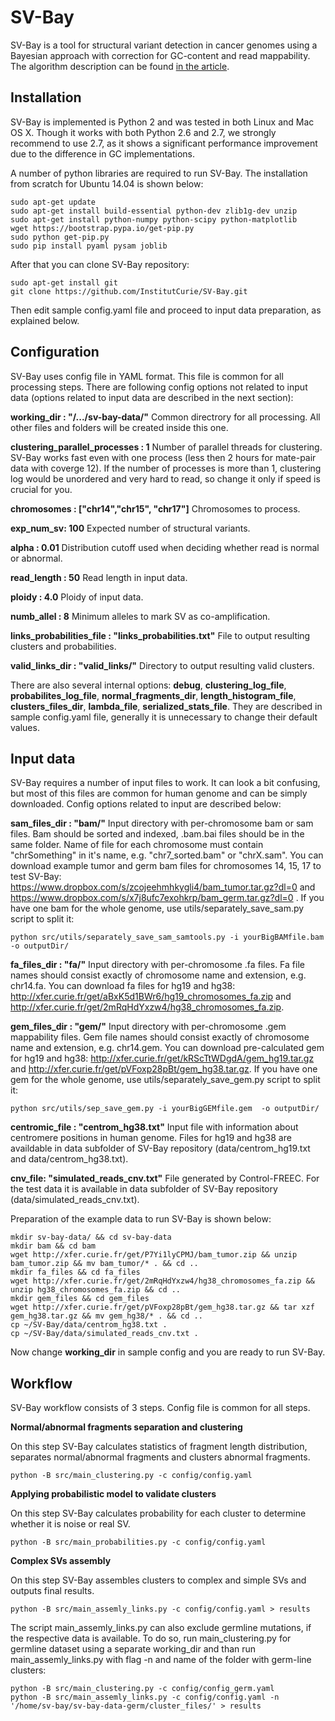 SV-Bay
======

SV-Bay is a tool for structural variant detection in cancer genomes using a Bayesian approach with correction for GC-content and read mappability. The algorithm description can be found [in the article](http://www.ncbi.nlm.nih.gov/pubmed/26740523).

Installation
------------

SV-Bay is implemented is Python 2 and was tested in both Linux and Mac OS X. Though it works with both Python 2.6 and 2.7, we strongly recommend to use 2.7, as it shows a significant performance improvement due to the difference in GC implementations.

A number of python libraries are required to run SV-Bay. The installation from scratch for Ubuntu 14.04 is shown below:

```
sudo apt-get update
sudo apt-get install build-essential python-dev zlib1g-dev unzip
sudo apt-get install python-numpy python-scipy python-matplotlib
wget https://bootstrap.pypa.io/get-pip.py
sudo python get-pip.py
sudo pip install pyaml pysam joblib
```

After that you can clone SV-Bay repository:

```
sudo apt-get install git
git clone https://github.com/InstitutCurie/SV-Bay.git
```

Then edit sample config.yaml file and proceed to input data preparation, as explained below.

Configuration
-------------

SV-Bay uses config file in YAML format. This file is common for all processing steps. There are following config options not related to input data (options related to input data are described in the next section):

__working_dir : "/.../sv-bay-data/"__ Common directrory for all processing. All other files and folders will be created inside this one.

__clustering_parallel_processes : 1__ Number of parallel threads for clustering. SV-Bay works fast even with one process (less then 2 hours for mate-pair data with coverge 12). If the number of processes is more than 1, clustering log would be unordered and very hard to read, so change it only if speed is crucial for you.

__chromosomes : ["chr14","chr15", "chr17"]__ Chromosomes to process.

__exp_num_sv: 100__ Expected number of structural variants.

__alpha : 0.01__ Distribution cutoff used when deciding whether read is normal or abnormal.

__read_length : 50__ Read length in input data.

__ploidy : 4.0__ Ploidy of input data.

__numb_allel : 8__ Minimum alleles to mark SV as co-amplification.

__links_probabilities_file : "links_probabilities.txt"__ File to output resulting clusters and probabilities.

__valid_links_dir : "valid_links/"__ Directory to output resulting valid clusters.

There are also several internal options: __debug__, __clustering_log_file__, __probabilites_log_file__, __normal_fragments_dir__, __length_histogram_file__, __clusters_files_dir__, __lambda_file__, __serialized_stats_file__. They are described in sample config.yaml file, generally it is unnecessary to change their default values.

Input data
----------

SV-Bay requires a number of input files to work. It can look a bit confusing, but most of this files are common for human genome and can be simply downloaded. Config options related to input are described below:

__sam_files_dir : "bam/"__ Input directory with per-chromosome bam or sam files. Bam should be sorted and indexed, .bam.bai files should be in the same folder. Name of file for each chromosome must contain "chrSomething" in it's name, e.g. "chr7_sorted.bam" or "chrX.sam". You can download example tumor and germ bam files for chromosomes 14, 15, 17 to test SV-Bay: https://www.dropbox.com/s/zcojeehmhkygli4/bam_tumor.tar.gz?dl=0 and https://www.dropbox.com/s/x7j8ufc7exohkrp/bam_germ.tar.gz?dl=0 . If you have one bam for the whole genome, use utils/separately_save_sam.py script to split it:

```
python src/utils/separately_save_sam_samtools.py -i yourBigBAMfile.bam -o outputDir/
```

__fa_files_dir : "fa/"__ Input directory with per-chromosome .fa files. Fa file names should consist exactly of chromosome name and extension, e.g. chr14.fa. You can download fa files for hg19 and hg38: http://xfer.curie.fr/get/aBxK5d1BWr6/hg19_chromosomes_fa.zip and http://xfer.curie.fr/get/2mRqHdYxzw4/hg38_chromosomes_fa.zip.

__gem_files_dir : "gem/"__ Input directory with per-chromosome .gem mappability files. Gem file names should consist exactly of chromosome name and extension, e.g. chr14.gem. You can download pre-calculated gem for hg19 and hg38: http://xfer.curie.fr/get/kRScTtWDgdA/gem_hg19.tar.gz and http://xfer.curie.fr/get/pVFoxp28pBt/gem_hg38.tar.gz. If you have one gem for the whole genome, use utils/separately_save_gem.py script to split it:

```
python src/utils/sep_save_gem.py -i yourBigGEMfile.gem  -o outputDir/
```

__centromic_file : "centrom_hg38.txt"__ Input file with information about centromere positions in human genome. Files for hg19 and hg38 are availdable in data subfolder of SV-Bay repository (data/centrom_hg19.txt and data/centrom_hg38.txt).

__cnv_file: "simulated_reads_cnv.txt"__ File generated by Control-FREEC. For the test data it is available in data subfolder of SV-Bay repository (data/simulated_reads_cnv.txt).

Preparation of the example data to run SV-Bay is shown below:

```
mkdir sv-bay-data/ && cd sv-bay-data
mkdir bam && cd bam
wget http://xfer.curie.fr/get/P7Yi1lyCPMJ/bam_tumor.zip && unzip bam_tumor.zip && mv bam_tumor/* . && cd ..
mkdir fa_files && cd fa_files
wget http://xfer.curie.fr/get/2mRqHdYxzw4/hg38_chromosomes_fa.zip && unzip hg38_chromosomes_fa.zip && cd ..
mkdir gem_files && cd gem_files
wget http://xfer.curie.fr/get/pVFoxp28pBt/gem_hg38.tar.gz && tar xzf gem_hg38.tar.gz && mv gem_hg38/* . && cd ..
cp ~/SV-Bay/data/centrom_hg38.txt .
cp ~/SV-Bay/data/simulated_reads_cnv.txt .
```

Now change __working_dir__ in sample config and you are ready to run SV-Bay.

Workflow
--------

SV-Bay workflow consists of 3 steps. Config file is common for all steps.

__Normal/abnormal fragments separation and clustering__

On this step SV-Bay calculates statistics of fragment length distribution, separates normal/abnormal fragments and clusters abnormal fragments.

```
python -B src/main_clustering.py -c config/config.yaml
```

__Applying probabilistic model to validate clusters__

On this step SV-Bay calculates probability for each cluster to determine whether it is noise or real SV.

```
python -B src/main_probabilities.py -c config/config.yaml
```

__Complex SVs assembly__

On this step SV-Bay assembles clusters to complex and simple SVs and outputs final results.

```
python -B src/main_assemly_links.py -c config/config.yaml > results
```

The script main_assemly_links.py can also exclude germline mutations, if the respective data is available. To do so, run main_clustering.py for germline dataset using a separate working_dir and than run main_assemly_links.py with flag -n and name of the folder with germ-line clusters:

```
python -B src/main_clustering.py -c config/config_germ.yaml
python -B src/main_assemly_links.py -c config/config.yaml -n '/home/sv-bay/sv-bay-data-germ/cluster_files/' > results
```
